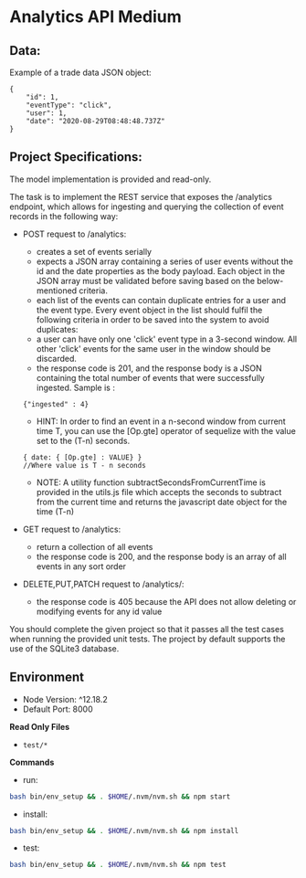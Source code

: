 # Analytics API Medium

## Data:
Example of a trade data JSON object:
```
{
    "id": 1,
    "eventType": "click",
    "user": 1,
    "date": "2020-08-29T08:48:48.737Z"
}
```

## Project Specifications:
The model implementation is provided and read-only.

The task is to implement the REST service that exposes the /analytics endpoint, which allows for ingesting and querying the collection of event records in the following way: 

- POST request to /analytics:
    - creates a set of events serially
    - expects a JSON array containing a series of user events without the id and the date properties as the body payload. Each object in the JSON array must be validated before saving based on the below-mentioned criteria.
    - each list of the events can contain duplicate entries for a user and the event type. Every event object in the list should fulfil the following criteria in order to be saved into the system to avoid duplicates:
    - a user can have only one 'click' event type in a 3-second window. All other 'click' events for the same user in the window should be discarded.
    - the response code is 201, and the response body is a JSON containing the total number of events that were successfully ingested. Sample is :
    ```text
    {"ingested" : 4}
    ```
    - HINT: In order to find an event in a n-second window from current time T, you can use the [Op.gte] operator of sequelize with the value set to the (T-n) seconds.
    ```text
    { date: { [Op.gte] : VALUE} } 
    //Where value is T - n seconds
    ```
    - NOTE: A utility function subtractSecondsFromCurrentTime is provided in the utils.js file which accepts the seconds to subtract from the current time and returns the javascript date object for the time (T-n)
 
- GET request to /analytics:
    - return a collection of all events
    - the response code is 200, and the response body is an array of all events in any sort order
 

- DELETE,PUT,PATCH request to /analytics/<id>:
    - the response code is 405 because the API does not allow deleting or modifying events for any id value
 

You should complete the given project so that it passes all the test cases when running the provided unit tests. The project by default supports the use of the SQLite3 database.

 
## Environment 
- Node Version: ^12.18.2
- Default Port: 8000

**Read Only Files**
- `test/*`

**Commands**
- run: 
```bash
bash bin/env_setup && . $HOME/.nvm/nvm.sh && npm start
```
- install: 
```bash
bash bin/env_setup && . $HOME/.nvm/nvm.sh && npm install
```
- test: 
```bash
bash bin/env_setup && . $HOME/.nvm/nvm.sh && npm test
```

